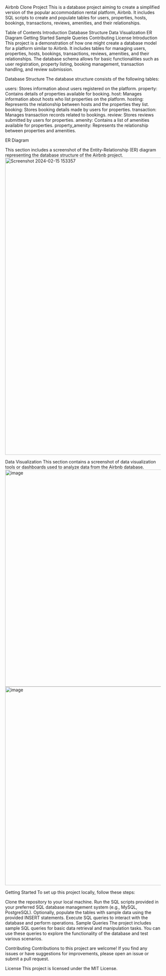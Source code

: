 Airbnb Clone Project
This is a database project aiming to create a simplified version of the popular accommodation rental platform, Airbnb. It includes SQL scripts to create and populate tables for users, properties, hosts, bookings, transactions, reviews, amenities, and their relationships.

Table of Contents
Introduction
Database Structure
Data Visualization
ER Diagram
Getting Started
Sample Queries
Contributing
License
Introduction
This project is a demonstration of how one might create a database model for a platform similar to Airbnb. It includes tables for managing users, properties, hosts, bookings, transactions, reviews, amenities, and their relationships. The database schema allows for basic functionalities such as user registration, property listing, booking management, transaction handling, and review submission.

Database Structure
The database structure consists of the following tables:

users: Stores information about users registered on the platform.
property: Contains details of properties available for booking.
host: Manages information about hosts who list properties on the platform.
hosting: Represents the relationship between hosts and the properties they list.
booking: Stores booking details made by users for properties.
transaction: Manages transaction records related to bookings.
review: Stores reviews submitted by users for properties.
amenity: Contains a list of amenities available for properties.
property_amenity: Represents the relationship between properties and amenities.

ER Diagram

This section includes a screenshot of the Entity-Relationship (ER) diagram representing the database structure of the Airbnb project.
<img width="960" alt="Screenshot 2024-02-15 153357" src="https://github.com/yashvisharma1204/Airbnb/assets/137611141/3dd92dc3-0c07-44e4-9ae1-933194a50aa3">

Data Visualization
This section contains a screenshot of data visualization tools or dashboards used to analyze data from the Airbnb database.
<img width="701" alt="image" src="https://github.com/yashvisharma1204/Airbnb/assets/137611141/a51f671d-fa56-4524-9655-3d55d9e192f0">
<img width="642" alt="image" src="https://github.com/yashvisharma1204/Airbnb/assets/137611141/ed861478-d980-4537-be1d-d18ac9871823">



Getting Started
To set up this project locally, follow these steps:

Clone the repository to your local machine.
Run the SQL scripts provided in your preferred SQL database management system (e.g., MySQL, PostgreSQL).
Optionally, populate the tables with sample data using the provided INSERT statements.
Execute SQL queries to interact with the database and perform operations.
Sample Queries
The project includes sample SQL queries for basic data retrieval and manipulation tasks. You can use these queries to explore the functionality of the database and test various scenarios.

Contributing
Contributions to this project are welcome! If you find any issues or have suggestions for improvements, please open an issue or submit a pull request.

License
This project is licensed under the MIT License.
